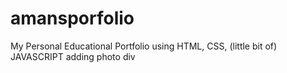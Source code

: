  # amansporfolio  
My Personal Educational Portfolio using HTML, CSS, (little bit of) JAVASCRIPT
adding photo div 
 
